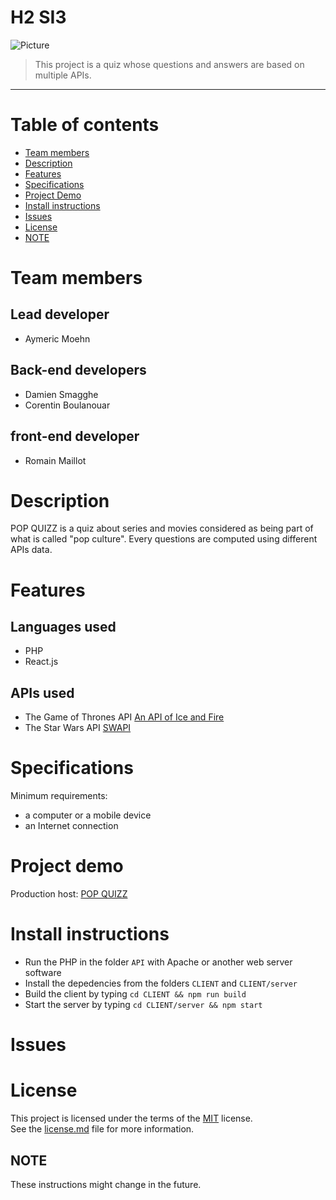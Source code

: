 # H2 SI3

![Picture](https://via.placeholder.com/782x90/3498DB/FFFFFF?text=POP+QUIZZ)

> This project is a quiz whose questions and answers are based on multiple APIs.
<hr>

# Table of contents

* [Team members](#team-members)
* [Description](#description)
* [Features](#features) 
* [Specifications](#specifications)
* [Project Demo](#project-demo)
* [Install instructions](#install-instructions)
* [Issues](#issues)
* [License](#license)
* [NOTE](#note)

# Team members

## Lead developer
* Aymeric Moehn

## Back-end developers
* Damien Smagghe
* Corentin Boulanouar

## front-end developer
* Romain Maillot

# Description

POP QUIZZ is a quiz about series and movies considered as being part of what is called "pop culture". Every questions are computed using different APIs data.

# Features
## Languages used
* PHP
* React.js
## APIs used
* The Game of Thrones API <a href='https://anapioficeandfire.com/'>An API of Ice and Fire</a>
* The Star Wars API <a href='https://swapi.co/'>SWAPI</a>

# Specifications
Minimum requirements: 
* a computer or a mobile device 
* an Internet connection

# Project demo

Production host: <a href='http://popquizz.aymericm.fr/'>POP QUIZZ</a>

# Install instructions

* Run the PHP in the folder `API` with Apache or another web server software
* Install the depedencies from the folders `CLIENT` and `CLIENT/server`
* Build the client by typing `cd CLIENT && npm run build`
* Start the server by typing `cd CLIENT/server && npm start`

# Issues

# License

This project is licensed under the terms of the [MIT](LICENSE) license. <br>
See the <a href=''>license.md</a> file for more information.

## NOTE

These instructions might change in the future.
